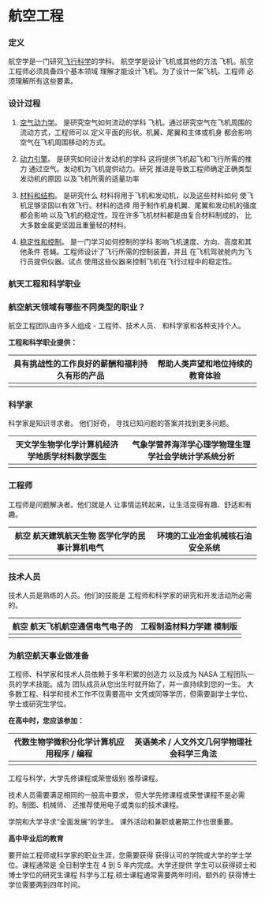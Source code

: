 # 航空工程

### 定义

航空学是一门研究[飞行科学](https://www.grc.nasa.gov/www/k-12/airplane/forces.html)的学科。 航空学是设计飞机或其他的方法 飞机。航空工程师必须具备四个基本领域 理解才能设计飞机。为了设计一架飞机，工程师 必须理解所有这些要素。

### 设计过程

1. [空气动力学](https://www.grc.nasa.gov/www/k-12/airplane/bga.html)。 是研究空气如何流动的学科 飞机。通过研究空气在飞机周围的流动方式，工程师可以 定义平面的形状。机翼、尾翼和主体或机身 都会影响空气在飞机周围移动的方式。

2. [动力引擎](https://www.grc.nasa.gov/www/k-12/airplane/bgp.html)。 是研究如何设计发动机的学科 这将提供飞机起飞和飞行所需的推力 通过空气。发动机为飞机提供动力。研究 推进是导致工程师确定正确类型发动机的原因 以及飞机所需的适量功率

3. [材料和结构](https://www.grc.nasa.gov/www/k-12/airplane/turbwt.html)。 是研究什么 材料将用于飞机和发动机，以及这些材料如何 使飞机足够坚固以有效飞行。材料的选择 用于制作机身机翼、尾翼和发动机的强度都会影响 以及飞机的稳定性。现在许多飞机材料都是由复合材料制成的， 比大多数金属更坚固且重量轻的材料。

4. [稳定性和控制](https://www.grc.nasa.gov/www/k-12/airplane/bmotion.html)。 是一门学习如何控制的学科 影响飞机速度、方向、高度和其他条件 苍蝇。工程师设计了飞行所需的控制装置，并且 在飞机驾驶舱内为飞行员提供仪器。试点 使用这些仪器来控制飞机在飞行过程中的稳定性。

### 航天工程和科学职业

### 航空航天领域有哪些不同类型的职业？

航空工程团队由许多人组成 - 工程师、技术人员、 和科学家和各种支持个人。

**工程和科学职业提供：**



| 具有挑战性的工作良好的薪酬和福利持久有形的产品 | 帮助人类声望和地位持续的教育体验 |
| ---------------------------------------------- | -------------------------------- |
|                                                |                                  |

### 科学家

科学家是知识寻求者。 他们好奇， 寻找已知问题的答案并找到更多问题。

| 天文学生物学化学计算机经济学地质学材料数学医生 | 气象学营养海洋学心理学物理生理学社会学统计学系统分析 |
| ---------------------------------------------- | ---------------------------------------------------- |
|                                                |                                                      |

### 工程师

工程师是问题解决者。他们就是人 让事情运转起来，让生活变得有趣、舒适和有趣。

| 航空 航天建筑航天生物 医学化学的民事计算机电气 | 环境的工业冶金机械核石油安全系统 |
| ---------------------------------------------- | -------------------------------- |
|                                                |                                  |

### 技术人员

技术人员是熟练的人员。他们的技能是 工程师和科学家的研究和开发活动所必需的。

| 航空 航天飞机航空通信电气电子的 | 工程制造材料力学建 模制版 |
| ------------------------------- | ------------------------- |
|                                 |                           |

### 为航空航天事业做准备

工程师、科学家和技术人员依赖于多年积累的创造力 以及成为 NASA 工程团队一员的学术技能。成为 团队成员从您出生时就开始了，并一直持续到您的一生。 大多数工程、科学和技术工作不仅需要高中 文凭或同等学历，但需要副学士学位、学士或研究生学位。

**在高中时，您应该参加：**

| 代数生物学微积分化学计算机应用程序 / 编程 | 英语美术 / 人文外文几何学物理社会科学三角法 |
| ----------------------------------------- | ------------------------------------------- |
|                                           |                                             |

工程与科学，大学先修课程或荣誉级别 推荐课程。

技术人员需要满足相同的一般高中要求， 但大学先修课程或荣誉课程不是必需的。制图、机械师、 还推荐使用电子或类似的技术课程。

学院和大学寻求“全面发展”的学生。 课外活动和兼职或暑期工作也很重要。

**高中毕业后的教育**

要开始工程师或科学家的职业生涯，您需要获得 获得认可的学院或大学的学士学位。课程通常是 全日制学生在 4 到 5 年内完成。大学还提供 学生可以获得硕士和博士学位的研究生课程 科学与工程.硕士课程通常需要两年时间。额外的 获得博士学位需要两到四年时间。